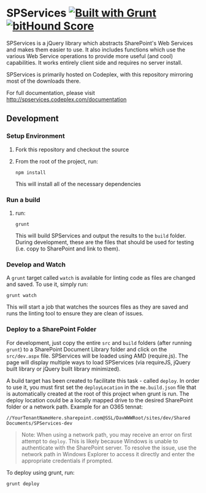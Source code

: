 SPServices [![Built with Grunt](https://cdn.gruntjs.com/builtwith.png)](http://gruntjs.com/) [![bitHound Score](https://www.bithound.io/github/sympmarc/SPServices/badges/score.svg)](https://www.bithound.io/github/sympmarc/SPServices)
==========

SPServices is a jQuery library which abstracts SharePoint's Web Services and makes them easier to use. It also includes functions which use the various Web Service operations to provide more useful (and cool) capabilities. It works entirely client side and requires no server install.

SPServices is primarily hosted on Codeplex, with this repository mirroring most of the downloads there.

For full documentation, please visit http://spservices.codeplex.com/documentation


Development
-----------

### Setup Environment

1.  Fork this repository and checkout the source
2.  From the root of the project, run:

        npm install

    This will install all of the necessary dependencies


### Run a build

1.  run:

        grunt

    This will build SPServices and output the results to the `build` folder. During development, these are the files that should be used for testing (i.e. copy to SharePoint and link to them).

### Develop and Watch

A `grunt` target called `watch` is available for linting code as files are changed and saved. To use it, simply run:

    grunt watch

This will start a job that watches the sources files as they are saved and runs the linting tool to ensure they are clean of issues.


### Deploy to a SharePoint Folder

For development, just copy the entire `src` and `build` folders (after running `grunt`) to a SharePoint Document Library folder and click on the `src/dev.aspx` file. SPServices will be loaded using AMD (require.js). The page will display multiple ways to load SPServices (via requireJS, jQuery built library or jQuery built library minimized).

A build target has been created to facilitate this task - called `deploy`. In order to use it, you must first set the `deployLocation` in the `me.build.json` file that is automatically created at the root of this project when grunt is run.  The deploy location could be a locally mapped drive to the desired SharePoint folder or a network path. Example for an O365 tennat:

    //YourTenantNameHere.sharepoint.com@SSL/DavWWWRoot/sites/dev/Shared Documents/SPServices-dev


>   Note: When using a network path, you may receive an error on first attempt to `deploy`. This is likely because Windows is unable to authenticate with the SharePoint server. To resolve the issue, use the network path in Windows Explorer to access it directly and enter the appropriate credentials if prompted.

To deploy using grunt, run:

    grunt deploy



